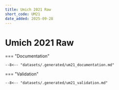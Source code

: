 ```yaml
---
title: Umich 2021 Raw
short_code: UM21
date_added: 2025-09-28
---
```


# Umich 2021 Raw

=== "Documentation"

    --8<-- "datasets/.generated/um21_documentation.md"

=== "Validation"

    --8<-- "datasets/.generated/um21_validation.md"
